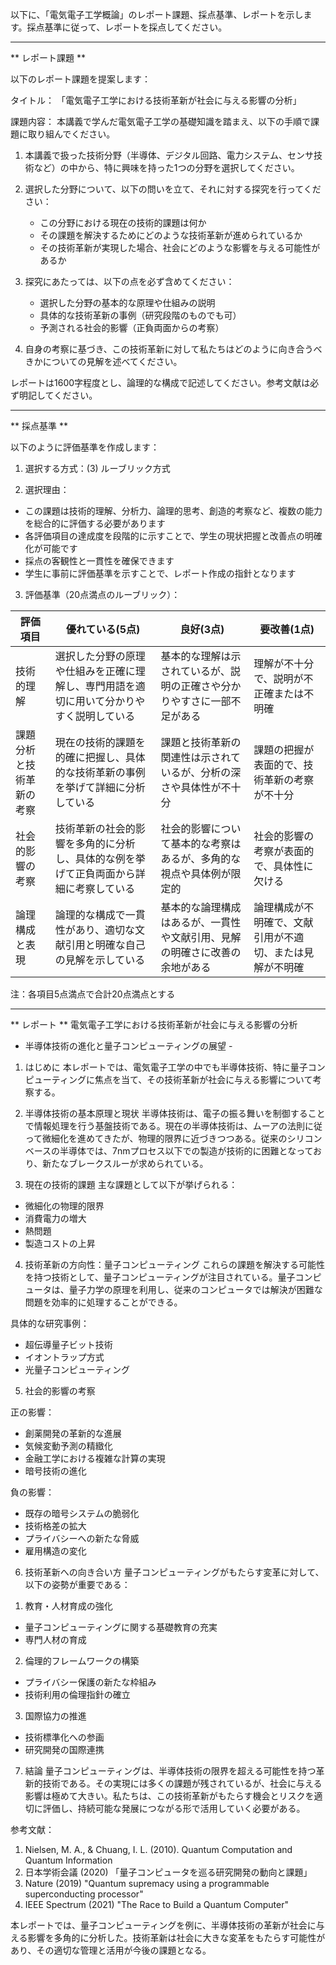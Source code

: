 以下に、「電気電子工学概論」のレポート課題、採点基準、レポートを示します。採点基準に従って、レポートを採点してください。

---------------------------------------
** レポート課題 **

以下のレポート課題を提案します：

タイトル：
「電気電子工学における技術革新が社会に与える影響の分析」

課題内容：
本講義で学んだ電気電子工学の基礎知識を踏まえ、以下の手順で課題に取り組んでください。

1. 本講義で扱った技術分野（半導体、デジタル回路、電力システム、センサ技術など）の中から、特に興味を持った1つの分野を選択してください。

2. 選択した分野について、以下の問いを立て、それに対する探究を行ってください：
   - この分野における現在の技術的課題は何か
   - その課題を解決するためにどのような技術革新が進められているか
   - その技術革新が実現した場合、社会にどのような影響を与える可能性があるか

3. 探究にあたっては、以下の点を必ず含めてください：
   - 選択した分野の基本的な原理や仕組みの説明
   - 具体的な技術革新の事例（研究段階のものでも可）
   - 予測される社会的影響（正負両面からの考察）

4. 自身の考察に基づき、この技術革新に対して私たちはどのように向き合うべきかについての見解を述べてください。

レポートは1600字程度とし、論理的な構成で記述してください。参考文献は必ず明記してください。

---------------------------------------
** 採点基準 **

以下のように評価基準を作成します：

1. 選択する方式：(3) ルーブリック方式

2. 選択理由：
- この課題は技術的理解、分析力、論理的思考、創造的考察など、複数の能力を総合的に評価する必要があります
- 各評価項目の達成度を段階的に示すことで、学生の現状把握と改善点の明確化が可能です
- 採点の客観性と一貫性を確保できます
- 学生に事前に評価基準を示すことで、レポート作成の指針となります

3. 評価基準（20点満点のルーブリック）：

| 評価項目 | 優れている(5点) | 良好(3点) | 要改善(1点) |
|---------|---------------|----------|-----------|
| 技術的理解 | 選択した分野の原理や仕組みを正確に理解し、専門用語を適切に用いて分かりやすく説明している | 基本的な理解は示されているが、説明の正確さや分かりやすさに一部不足がある | 理解が不十分で、説明が不正確または不明確 |
| 課題分析と技術革新の考察 | 現在の技術的課題を的確に把握し、具体的な技術革新の事例を挙げて詳細に分析している | 課題と技術革新の関連性は示されているが、分析の深さや具体性が不十分 | 課題の把握が表面的で、技術革新の考察が不十分 |
| 社会的影響の考察 | 技術革新の社会的影響を多角的に分析し、具体的な例を挙げて正負両面から詳細に考察している | 社会的影響について基本的な考察はあるが、多角的な視点や具体例が限定的 | 社会的影響の考察が表面的で、具体性に欠ける |
| 論理構成と表現 | 論理的な構成で一貫性があり、適切な文献引用と明確な自己の見解を示している | 基本的な論理構成はあるが、一貫性や文献引用、見解の明確さに改善の余地がある | 論理構成が不明確で、文献引用が不適切、または見解が不明確 |

注：各項目5点満点で合計20点満点とする

---------------------------------------
** レポート **
電気電子工学における技術革新が社会に与える影響の分析
- 半導体技術の進化と量子コンピューティングの展望 -

1. はじめに
本レポートでは、電気電子工学の中でも半導体技術、特に量子コンピューティングに焦点を当て、その技術革新が社会に与える影響について考察する。

2. 半導体技術の基本原理と現状
半導体技術は、電子の振る舞いを制御することで情報処理を行う基盤技術である。現在の半導体技術は、ムーアの法則に従って微細化を進めてきたが、物理的限界に近づきつつある。従来のシリコンベースの半導体では、7nmプロセス以下での製造が技術的に困難となっており、新たなブレークスルーが求められている。

3. 現在の技術的課題
主な課題として以下が挙げられる：
- 微細化の物理的限界
- 消費電力の増大
- 熱問題
- 製造コストの上昇

4. 技術革新の方向性：量子コンピューティング
これらの課題を解決する可能性を持つ技術として、量子コンピューティングが注目されている。量子コンピュータは、量子力学の原理を利用し、従来のコンピュータでは解決が困難な問題を効率的に処理することができる。

具体的な研究事例：
- 超伝導量子ビット技術
- イオントラップ方式
- 光量子コンピューティング

5. 社会的影響の考察

正の影響：
- 創薬開発の革新的な進展
- 気候変動予測の精緻化
- 金融工学における複雑な計算の実現
- 暗号技術の進化

負の影響：
- 既存の暗号システムの脆弱化
- 技術格差の拡大
- プライバシーへの新たな脅威
- 雇用構造の変化

6. 技術革新への向き合い方
量子コンピューティングがもたらす変革に対して、以下の姿勢が重要である：

1) 教育・人材育成の強化
- 量子コンピューティングに関する基礎教育の充実
- 専門人材の育成

2) 倫理的フレームワークの構築
- プライバシー保護の新たな枠組み
- 技術利用の倫理指針の確立

3) 国際協力の推進
- 技術標準化への参画
- 研究開発の国際連携

7. 結論
量子コンピューティングは、半導体技術の限界を超える可能性を持つ革新的技術である。その実現には多くの課題が残されているが、社会に与える影響は極めて大きい。私たちは、この技術革新がもたらす機会とリスクを適切に評価し、持続可能な発展につながる形で活用していく必要がある。

参考文献：
1. Nielsen, M. A., & Chuang, I. L. (2010). Quantum Computation and Quantum Information
2. 日本学術会議 (2020) 「量子コンピュータを巡る研究開発の動向と課題」
3. Nature (2019) "Quantum supremacy using a programmable superconducting processor"
4. IEEE Spectrum (2021) "The Race to Build a Quantum Computer"

本レポートでは、量子コンピューティングを例に、半導体技術の革新が社会に与える影響を多角的に分析した。技術革新は社会に大きな変革をもたらす可能性があり、その適切な管理と活用が今後の課題となる。


